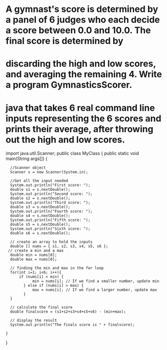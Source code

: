 #  A gymnast's score is determined by a panel of 6 judges who each decide a score between 0.0 and 10.0. The final score is determined by 
# discarding the high and low scores, and averaging the remaining 4. Write a program GymnasticsScorer.
# java that takes 6 real command line inputs representing the 6 scores and prints their average, after throwing out the high and low scores.

import java.util.Scanner;
public class MyClass {
    public static void main(String args[]) {
      
      //Scanner object
      Scanner s = new Scanner(System.in);
      
      //Get all the input needed
      System.out.println("First score: ");
      double s1 = s.nextDouble();
      System.out.println("Second score: ");
      double s2 = s.nextDouble();
      System.out.println("Third score: ");
      double s3 = s.nextDouble();
      System.out.println("Fourth score: ");
      double s4 = s.nextDouble();
      System.out.println("Fifth score: ");
      double s5 = s.nextDouble();
      System.out.println("Sixth score: ");
      double s6 = s.nextDouble();
      
      // create an array to hold the inputs 
      double [] nums = { s1, s2, s3, s4, s5, s6 };
     // create a min and a max
      double min = nums[0];
      double max = nums[0];
      
      // finding the min and max in the for loop
      for(int i=1; i<6; i++){
          if (nums[i] < min) {
                min = nums[i]; // If we find a smaller number, update min
            } else if (nums[i] > max) {
                max = nums[i]; // If we find a larger number, update max
            }
      }
      
      // calculate the final score
      double finalscore = (s1+s2+s3+s4+s5+s6) - (min+max);
      
      // display the result
      System.out.println("The finals score is " + finalscore);
      
    }
}
